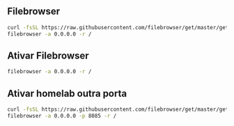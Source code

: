 ## Filebrowser

```bash
curl -fsSL https://raw.githubusercontent.com/filebrowser/get/master/get.sh | bash
filebrowser -a 0.0.0.0 -r /

```

## Ativar Filebrowser

```bash
filebrowser -a 0.0.0.0 -r /

```


## Ativar homelab outra porta

```bash
curl -fsSL https://raw.githubusercontent.com/filebrowser/get/master/get.sh | bash
filebrowser -a 0.0.0.0 -p 8085 -r /
```



